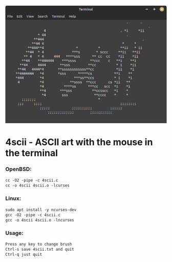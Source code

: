![4scii](file.png)
# 4scii - ASCII art with the mouse in the terminal

### OpenBSD:
```
cc -O2 -pipe -c 4scii.c
cc -o 4scii 4scii.o -lcurses
```

### Linux:
```
sudo apt install -y ncurses-dev
gcc -O2 -pipe -c 4scii.c
gcc -o 4scii 4scii.o -lncurses
```
### Usage:
```
Press any key to change brush
Ctrl-s save 4scii.txt and quit
Ctrl-q just quit
```
